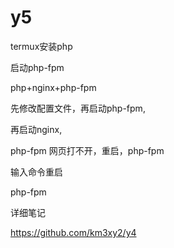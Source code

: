 # y5
termux安装php


启动php-fpm


php+nginx+php-fpm


先修改配置文件，再启动php-fpm,

再启动nginx,


php-fpm  网页打不开，重启，php-fpm

输入命令重启

php-fpm

详细笔记

https://github.com/km3xy2/y4